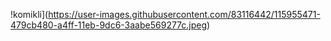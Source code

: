!komikli](https://user-images.githubusercontent.com/83116442/115955471-479cb480-a4ff-11eb-9dc6-3aabe569277c.jpeg)

